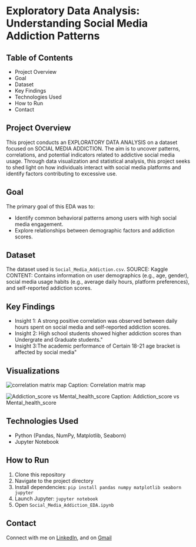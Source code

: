 # Exploratory Data Analysis: Understanding Social Media Addiction Patterns

## Table of Contents
- Project Overview
- Goal
- Dataset
- Key Findings
- Technologies Used
- How to Run
- Contact


## Project Overview

This project conducts an EXPLORATORY DATA ANALYSIS on a dataset focused on SOCIAL MEDIA ADDICTION. The aim is to uncover patterns, correlations, and potential indicators related to addictive social media usage. Through data visualization and statistical analysis, this project seeks to shed light on how individuals interact with social media platforms and identify factors contributing to excessive use.


## Goal

The primary goal of this EDA was to:
- Identify common behavioral patterns among users with high social media engagement.
- Explore relationships between demographic factors and addiction scores.
  

## Dataset

The dataset used is `Social_Media_Addiction.csv`.
 SOURCE: Kaggle
 CONTENT: Contains information on user demographics (e.g., age, gender), social media usage habits (e.g., average daily hours, platform preferences), and self-reported addiction scores.


## Key Findings

- Insight 1: A strong positive correlation was observed between daily hours spent on social media and self-reported addiction scores.
- Insight 2: High school students showed higher addiction scores than Undergrate and Graduate students."
- Insight 3:The academic performance of Certain 18-21 age bracket is affected by social media"


## Visualizations

![correlation matrix map](https://github.com/user-attachments/assets/ed0e3cee-4231-4d1f-85d1-b277f35fa133)
Caption: Correlation matrix map

![Addiction_score vs Mental_health_score](https://github.com/user-attachments/assets/e510336b-0984-4395-bf2e-7ee6c696e2c5)
Caption: Addiction_score vs Mental_health_score


## Technologies Used

- Python (Pandas, NumPy, Matplotlib, Seaborn)
- Jupyter Notebook

## How to Run

1.  Clone this repository
2.  Navigate to the project directory
3.  Install dependencies: `pip install pandas numpy matplotlib seaborn jupyter`
4.  Launch Jupyter: `jupyter notebook`
5.  Open `Social_Media_Addiction_EDA.ipynb`

## Contact

Connect with me on [LinkedIn](https://www.linkedin.com/in/fathia-disu-4a843a31a), and on [Gmail](fathiadisu031@gmail.com)

